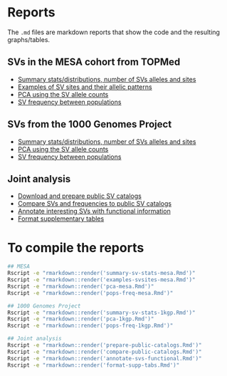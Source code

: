 # Reports

The `.md` files are markdown reports that show the code and the resulting graphs/tables.

## SVs in the MESA cohort from TOPMed

- [Summary stats/distributions, number of SVs alleles and sites](summary-sv-stats-mesa.md)
- [Examples of SV sites and their allelic patterns](examples-svsites-mesa.md)
- [PCA using the SV allele counts](pca-mesa.md)
- [SV frequency between populations](pops-freq-mesa.md)

## SVs from the 1000 Genomes Project

- [Summary stats/distributions, number of SVs alleles and sites](summary-sv-stats-1kgp.md)
- [PCA using the SV allele counts](pca-1kgp.md)
- [SV frequency between populations](pops-freq-1kgp.md)

## Joint analysis

- [Download and prepare public SV catalogs](prepare-public-catalogs.md)
- [Compare SVs and frequencies to public SV catalogs](compare-public-catalogs.md)
- [Annotate interesting SVs with functional information](annotate-svs-functional.md)
- [Format supplementary tables](format-supp-tabs.md)

# To compile the reports

```sh
## MESA
Rscript -e "rmarkdown::render('summary-sv-stats-mesa.Rmd')"
Rscript -e "rmarkdown::render('examples-svsites-mesa.Rmd')"
Rscript -e "rmarkdown::render('pca-mesa.Rmd')"
Rscript -e "rmarkdown::render('pops-freq-mesa.Rmd')"

## 1000 Genomes Project
Rscript -e "rmarkdown::render('summary-sv-stats-1kgp.Rmd')"
Rscript -e "rmarkdown::render('pca-1kgp.Rmd')"
Rscript -e "rmarkdown::render('pops-freq-1kgp.Rmd')"

## Joint analysis
Rscript -e "rmarkdown::render('prepare-public-catalogs.Rmd')"
Rscript -e "rmarkdown::render('compare-public-catalogs.Rmd')"
Rscript -e "rmarkdown::render('annotate-svs-functional.Rmd')"
Rscript -e "rmarkdown::render('format-supp-tabs.Rmd')"
```
